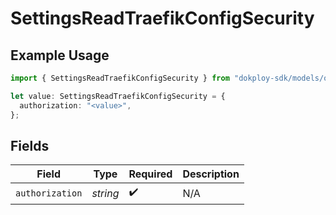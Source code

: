 # SettingsReadTraefikConfigSecurity

## Example Usage

```typescript
import { SettingsReadTraefikConfigSecurity } from "dokploy-sdk/models/operations";

let value: SettingsReadTraefikConfigSecurity = {
  authorization: "<value>",
};
```

## Fields

| Field              | Type               | Required           | Description        |
| ------------------ | ------------------ | ------------------ | ------------------ |
| `authorization`    | *string*           | :heavy_check_mark: | N/A                |